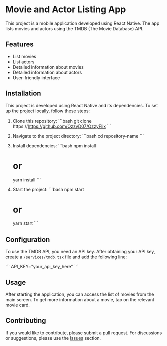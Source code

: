 # Movie and Actor Listing App

This project is a mobile application developed using React Native. The app lists movies and actors using the TMDB (The Movie Database) API.

## Features

- List movies
- List actors
- Detailed information about movies
- Detailed information about actors
- User-friendly interface

## Installation

This project is developed using React Native and its dependencies. To set up the project locally, follow these steps:

1. Clone this repository:
   \`\`\`bash
   git clone https://https://github.com/OzzyD07/OzzyFlix
   \`\`\`

2. Navigate to the project directory:
   \`\`\`bash
   cd repository-name
   \`\`\`

3. Install dependencies:
   \`\`\`bash
   npm install
   # or
   yarn install
   \`\`\`

4. Start the project:
   \`\`\`bash
   npm start
   # or
   yarn start
   \`\`\`

## Configuration

To use the TMDB API, you need an API key. After obtaining your API key, create a `/services/tmdb.tsx` file and add the following line:

\`\`\`
API_KEY="your_api_key_here"
\`\`\`

## Usage

After starting the application, you can access the list of movies from the main screen. To get more information about a movie, tap on the relevant movie card.

## Contributing

If you would like to contribute, please submit a pull request. For discussions or suggestions, please use the [Issues](https://github.com/OzzyD07/OzzyFlix/issues) section.
